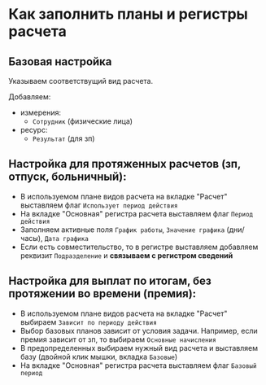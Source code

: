 # Как заполнить планы и регистры расчета


## Базовая настройка
Указываем соответствущий вид расчета.

Добавляем:
- измерения:
	- `Сотрудник` (физические лица)
- ресурс:
	- `Результат` (для зп)


## Настройка для протяженных расчетов (зп, отпуск, больничный):

- В используемом плане видов расчета на вкладке "Расчет" выставляем флаг `Использует период действия`
- На вкладке "Основная" регистра расчета выставляем флаг `Период действия`
- Заполняем активные поля `График работы`, `Значение графика` (дни/часы), `Дата графика`
- Если есть совместительство, то в регистре выставляем добавляем реквизит `Подразделение` и **связываем с регистром сведений**


## Настройка для выплат по итогам, без протяжении во времени (премия):

- В используемом плане видов расчета на вкладке "Расчет" выбираем `Зависит по периоду действия`
- Выбор базовых планов зависит от условия задачи. Например, если премия зависит от зп, то выбираем `Основные начисления`
- В предопределенных выбираем нужный вид расчета и выставляем базу (двойной клик мышки, вкладка `Базовые`)
- На вкладке "Основная" регистра расчета выставляем флаг `Базовый период`
